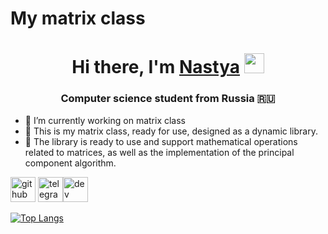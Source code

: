 # My matrix class
<h1 align="center">Hi there, I'm <a href="https://daniilshat.ru/" target="_blank">Nastya</a>   
<img src="https://github.com/blackcater/blackcater/raw/main/images/Hi.gif" height="32"/></h1>
<h3 align="center">Computer science student from Russia 🇷🇺</h3>


- 🔭 I’m currently working on matrix class 
- 🌱 This is my matrix class, ready for use, designed as a dynamic library. 
- 💬 The library is ready to use and support mathematical operations related to matrices, as well as the implementation of the principal component algorithm. 

[<img src='https://cdn.jsdelivr.net/npm/simple-icons@3.0.1/icons/github.svg' alt='github' height='40'>](https://github.com/bspnastya)  [<img src='https://cdn.jsdelivr.net/npm/simple-icons@3.0.1/icons/telegram.svg' alt='telegram' height='40'>](bspnastya)[<img src='https://cdn.jsdelivr.net/npm/simple-icons@3.0.1/icons/dev-dot-to.svg' alt='dev' height='40'>](https://dev.to/bspnastya )   

[![Top Langs](https://github-readme-stats.vercel.app/api/top-langs/?username=bspnastya)](https://github.com/anuraghazra/github-readme-stats)



